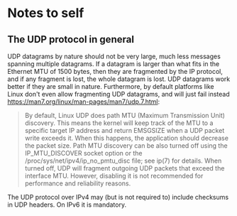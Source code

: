 # Notes to self

## The UDP protocol in general

UDP datagrams by nature should not be very large, much less messages spanning multiple
datagrams.
If a datagram is larger than what fits in the Ethernet MTU of 1500 bytes, then they
are fragmented by the IP protocol, and if any fragment is lost, the whole datagram is
lost.
UDP datagrams work better if they are small in nature.
Furthermore, by default platforms like Linux don't even allow fragmenting UDP datagrams, and will
just fail instead <https://man7.org/linux/man-pages/man7/udp.7.html>:

> By default, Linux UDP does path MTU (Maximum Transmission Unit)
> discovery. This means the kernel will keep track of the MTU to a
> specific target IP address and return EMSGSIZE when a UDP packet
> write exceeds it. When this happens, the application should
> decrease the packet size. Path MTU discovery can be also turned
> off using the IP_MTU_DISCOVER socket option or the
> /proc/sys/net/ipv4/ip_no_pmtu_disc file; see ip(7) for details.
> When turned off, UDP will fragment outgoing UDP packets that
> exceed the interface MTU. However, disabling it is not
> recommended for performance and reliability reasons.

The UDP protocol over IPv4 may (but is not required to) include checksums in UDP
headers. On IPv6 it is mandatory.
